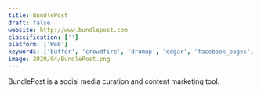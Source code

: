 ```yaml
---
title: BundlePost
draft: false 
website: http://www.bundlepost.com
classification: ['']
platform: ['Web']
keywords: ['buffer', 'crowdfire', 'drumup', 'edgar', 'facebook_pages', 'falcon.io', 'hootsuite', 'kontentino', 'managly', 'modern', 'oktopost', 'postcron', 'socialbee', 'sociality.io', 'sprinklr', 'upflow', 'zoho_social']
image: 2020/04/BundlePost.png
---
```

BundlePost is a social media curation and content marketing tool.